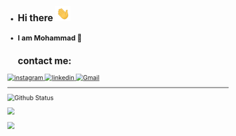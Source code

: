 - <h2> Hi there <img src="hello.gif" width="35px"</img></h2>
- <h3> I am Mohammad 👦 </h3>

  
  
  ## contact me:
  
<a href="https://www.instagram.com/mohammad_yousefvand_/">
<img alt="instagram" src="https://img.shields.io/badge/Instagram-E4405F?style=for-the-badge&logo=instagram&logoColor=white"/>
</a> 
<a href="https://www.linkedin.com/in/mohammad-yousefvand-a9b045226/">
<img alt="linkedin" src="https://img.shields.io/badge/LinkedIn-0077B5?style=for-the-badge&logo=linkedin&logoColor=white" />
</a>
  <a href="https://mohammadyousefvand1999@gmail.com/"><img src="https://img.shields.io/badge/-Gmail-red?style=for-the-badge&logo=gmail&logoColor=white" alt="Gmail" /></a>

<hr />

<p align="left">
  <img src="https://github-readme-stats.vercel.app/api?username=mohammadyousefvand&show_icons=true&hide_border=true&count_private=true&theme=radical" alt="Github Status" />
</p>
<p align="left">
  <img src="https://github-readme-streak-stats.herokuapp.com/?user=mohammadyousefvand&layout=compact&theme=radical"/>
</p>
<p align="left">
  <img src="https://github-readme-stats.vercel.app/api/top-langs/?username=mohammadyousefvand&layout=compact&theme=radical" />
</p>
